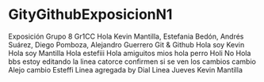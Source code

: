 # GityGithubExposicionN1
Exposición Grupo 8 
Gr1CC
Hola
Kevin Mantilla, Estefania Bedón, Andrés Suárez, Diego Pomboza, Alejandro Guerrero
Git & Github
Hola soy Kevin
Hola soy Mantilla
Hola estefiii
Hola amiguitos mios
hola perro
Holi
No
Hola bbs estoy editando la linea catorce confirmen si se ven los cambios
cambio Alejo
cambio Esteffi
Linea agregada by Dial
Linea Jueves Kevin Mantilla